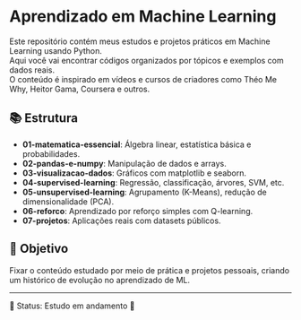 # Aprendizado em Machine Learning

Este repositório contém meus estudos e projetos práticos em Machine Learning usando Python.  
Aqui você vai encontrar códigos organizados por tópicos e exemplos com dados reais.  
O conteúdo é inspirado em vídeos e cursos de criadores como Théo Me Why, Heitor Gama, Coursera e outros.

## 📚 Estrutura

- **01-matematica-essencial**: Álgebra linear, estatística básica e probabilidades.
- **02-pandas-e-numpy**: Manipulação de dados e arrays.
- **03-visualizacao-dados**: Gráficos com matplotlib e seaborn.
- **04-supervised-learning**: Regressão, classificação, árvores, SVM, etc.
- **05-unsupervised-learning**: Agrupamento (K-Means), redução de dimensionalidade (PCA).
- **06-reforco**: Aprendizado por reforço simples com Q-learning.
- **07-projetos**: Aplicações reais com datasets públicos.

## 🚀 Objetivo

Fixar o conteúdo estudado por meio de prática e projetos pessoais, criando um histórico de evolução no aprendizado de ML.

---

📌 Status: Estudo em andamento 🚧
